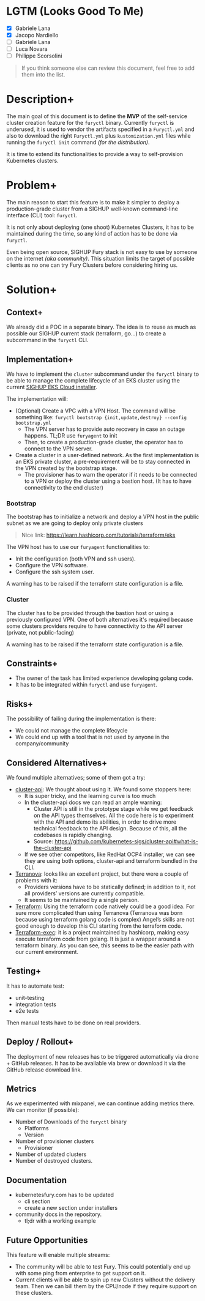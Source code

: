 # LGTM (Looks Good To Me)

- [x] Gabriele Lana
- [x] Jacopo Nardiello
- [ ] Gabriele Lana
- [ ] Luca Novara
- [ ] Philippe Scorsolini

> If you think someone else can review this document, feel free to add them into the list.

# Description+

The main goal of this document is to define the **MVP** of the self-service cluster creation feature for the `furyctl`
binary. Currently `furyctl` is underused, it is used to vendor the artifacts specified in a `Furyctl.yml` and
also to download the right `Furyctl.yml` plus `kustomization.yml` files while running the `furyctl init`
command *(for the distribution)*.

It is time to extend its functionalities to provide a way to self-provision Kubernetes clusters.

# Problem+

The main reason to start this feature is to make it simpler to deploy a production-grade cluster from a SIGHUP 
well-known command-line interface (CLI) tool: `furyctl`.

It is not only about deploying (one shoot) Kubernetes Clusters, it has to be maintained during the time, so any
kind of action has to be done via `furyctl`.

Even being open source, SIGHUP Fury stack is not easy to use by someone on the internet *(aka community)*.
This situation limits the target of possible clients as no one can try Fury Clusters before considering hiring us.

# Solution+

## Context+

We already did a POC in a separate binary. The idea is to reuse as much as possible our SIGHUP current stack
(terraform, go...) to create a subcommand in the `furyctl` CLI.

## Implementation+

We have to implement the `cluster` subcommand under the `furyctl` binary to be able to manage the complete lifecycle
of an EKS cluster using the current [SIGHUP EKS Cloud installer](https://github.com/sighupio/fury-eks-installer).

The implementation will:

- (Optional) Create a VPC with a VPN Host. The command will be something like: `furyctl bootstrap {init,update,destroy} --config bootstrap.yml`
  - The VPN server has to provide auto recovery in case an outage happens. TL;DR use `furyagent` to init
  - Then, to create a production-grade cluster, the operator has to connect to the VPN server.
- Create a cluster in a user-defined network. As the first implementation is an EKS private cluster, a pre-requirement will be to stay connected in the VPN created by the bootstrap stage.
  - The provisioner has to warn the operator if it needs to be connected to a VPN or deploy the cluster using a bastion host. (It has to have connectivity to the end cluster)


### Bootstrap

The bootstrap has to initialize a network and deploy a VPN host in the public subnet as we are going to deploy only private clusters
> Nice link: https://learn.hashicorp.com/tutorials/terraform/eks

The VPN host has to use our `furyagent` functionalities to:
- Init the configuration (both VPN and ssh users).
- Configure the VPN software.
- Configure the ssh system user.


A warning has to be raised if the terraform state configuration is a file.

### Cluster

The cluster has to be provided through the bastion host or using a previously configured VPN. One of both alternatives
it's required because some clusters providers require to have connectivity to the API server (private, not public-facing)

A warning has to be raised if the terraform state configuration is a file.

## Constraints+

- The owner of the task has limited experience developing golang code.
- It has to be integrated within `furyctl` and use `furyagent`.

## Risks+

The possibility of failing during the implementation is there:

- We could not manage the complete lifecycle
- We could end up with a tool that is not used by anyone in the company/community


## Considered Alternatives+

We found multiple alternatives; some of them got a try:

- [cluster-api](https://github.com/kubernetes-sigs/cluster-api): We thought about using it. We found some stoppers here:
    - It is super tricky, and the learning curve is too much
    - In the cluster-api docs we can read an ample warning:
        - Cluster API is still in the prototype stage while we get feedback on the API types themselves. All the code here is to experiment with the API and demo its abilities, in order to drive more technical feedback to the API design. Because of this, all the codebases is rapidly changing.
        - Source: https://github.com/kubernetes-sigs/cluster-api#what-is-the-cluster-api
    - If we see other competitors, like RedHat OCP4 installer, we can see they are using both options, cluster-api and terraform bundled in the CLI.
- [Terranova](https://github.com/johandry/terranova): looks like an excellent project, but there were a couple of problems with it:
    - Providers versions have to be statically defined; in addition to it, not all providers’ versions are currently compatible.
    - It seems to be maintained by a single person.
- [Terraform](https://github.com/hashicorp/terraform): Using the terraform code natively could be a good idea. For sure more complicated than using Terranova (Terranova was born because using terraform golang code is complex)
Angel’s skills are not good enough to develop this CLI starting from the terraform code.
- [Terraform-exec](https://github.com/hashicorp/terraform-exec): it is a project maintained by hashicorp, making easy execute terraform code from golang. It is just a wrapper around a terraform binary. 
As you can see, this seems to be the easier path with our current environment.


## Testing+

It has to automate test:

- unit-testing
- integration tests
- e2e tests

Then manual tests have to be done on real providers.

## Deploy / Rollout+

The deployment of new releases has to be triggered automatically via drone + GitHub releases.
It has to be available via brew or download it via the GitHub release download link.

## Metrics

As we experimented with mixpanel, we can continue adding metrics there. We can monitor (if possible):

- Number of Downloads of the `furyctl` binary
  - Platforms
  - Version
- Number of provisioner clusters
  - Provisioner
- Number of updated clusters
- Number of destroyed clusters.

## Documentation

- kubernetesfury.com has to be updated
  - cli section
  - create a new section under installers
- community docs in the repository.
  - tl;dr with a working example

## Future Opportunities

This feature will enable multiple streams:

- The community will be able to test Fury. This could potentially end up with some ping from enterprise to get support
on it.
- Current clients will be able to spin up new Clusters without the delivery team. Then we can bill them by the
CPU/node if they require support on these clusters.
